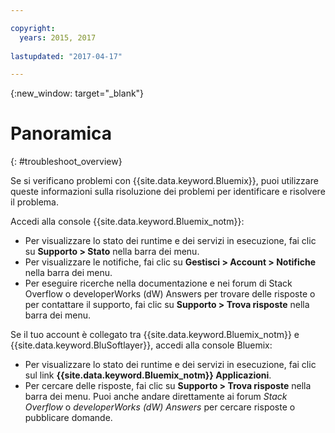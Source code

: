 ```yaml
---

copyright:
  years: 2015, 2017
  
lastupdated: "2017-04-17"

---
```



{:new_window: target="_blank"}



# Panoramica
{: #troubleshoot_overview}

Se si verificano problemi con {{site.data.keyword.Bluemix}}, puoi utilizzare queste informazioni sulla risoluzione dei problemi per identificare e risolvere il problema.

Accedi alla console {{site.data.keyword.Bluemix_notm}}:
* Per visualizzare lo stato dei runtime e dei servizi in esecuzione, fai clic su **Supporto > Stato** nella barra dei menu. 
* Per visualizzare le notifiche, fai clic su **Gestisci > Account > Notifiche** nella barra dei menu. 
* Per eseguire ricerche nella documentazione e nei forum di Stack Overflow o developerWorks (dW) Answers per trovare delle risposte o per contattare il supporto, fai clic su **Supporto > Trova risposte** nella barra dei menu.

Se il tuo account è collegato tra {{site.data.keyword.Bluemix_notm}} e {{site.data.keyword.BluSoftlayer}}, accedi alla console Bluemix:
* Per visualizzare lo stato dei runtime e dei servizi in esecuzione, fai clic sul link **{{site.data.keyword.Bluemix_notm}} Applicazioni**.
* Per cercare delle risposte, fai clic su **Supporto > Trova risposte** nella barra dei menu. Puoi anche andare direttamente ai forum *Stack Overflow* o *developerWorks (dW) Answers* per cercare risposte o pubblicare domande.
